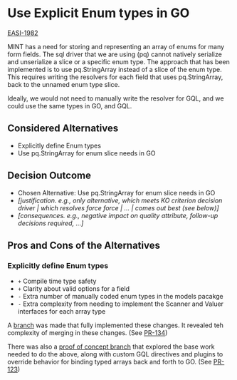 # Use Explicit Enum types in GO


[EASI-1982](https://jiraent.cms.gov/browse/EASI-1982)

MINT has a need for storing and representing an array of enums for many form fields. The sql driver that we are using (pq) cannot natively serialize and unserialize a slice or a specific enum type. The approach that has been implemented is to use pq.StringArray instead of a slice of the enum type. This requires writing the resolvers for each field that uses pq.StringArray, back to the unnamed enum type slice.

Ideally, we would not need to manually write the resolver for GQL, and we could use the same types in GO, and GQL.

## Considered Alternatives

* Explicitly define Enum types
* Use pq.StringArray for enum slice needs in GO

## Decision Outcome

* Chosen Alternative: Use pq.StringArray for enum slice needs in GO
* *[justification.
  e.g., only alternative,
  which meets KO criterion decision driver
  | which resolves force force
  | ...
  | comes out best (see below)]*
* *[consequences. e.g.,
  negative impact on quality attribute,
  follow-up decisions required,
  ...]* <!-- optional -->

## Pros and Cons of the Alternatives <!-- optional -->

### Explicitly define Enum types

* `+` Compile time type safety
* `+` Clarity about valid options for a field
* `-` Extra number of manually coded enum types in the models pacakge
* `-` Extra complexity from needing to implement the Scanner and Valuer interfaces for each array type

A [branch](https://github.com/CMSgov/mint-app/tree/EASI-1982/explicit_enum_types) was made that fully implemented these changes. It revealed teh complexity of merging in these changes. (See [PR-134](https://github.com/CMSgov/mint-app/pull/134))

There was also a [proof of concept branch](https://github.com/CMSgov/mint-app/pull/123) that explored the base work needed to do the above, along with custom GQL directives and plugins to override behavior for binding typed arrays back and forth to GO. (See [PR-123](https://github.com/CMSgov/mint-app/pull/123))
